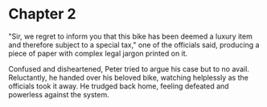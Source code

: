 # Chapter 2

"Sir, we regret to inform you that this bike has been deemed a luxury item and therefore subject to a special tax," one of the officials said, producing a piece of paper with complex legal jargon printed on it.

Confused and disheartened, Peter tried to argue his case but to no avail. Reluctantly, he handed over his beloved bike, watching helplessly as the officials took it away. He trudged back home, feeling defeated and powerless against the system.

